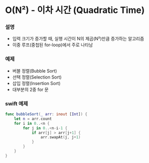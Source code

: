 # O(N²) - 이차 시간 (Quadratic Time)

### 설명
- 입력 크기가 증가할 때, 실행 시간이 N의 제곱(N²)만큼 증가하는 알고리즘
- 이중 루프(중첩된 for-loop)에서 주로 나타남

### 예제
- 버블 정렬(Bubble Sort)
- 선택 정렬(Selection Sort)
- 삽입 정렬(Insertion Sort)
- 대부분의 2중 for 문

### swift 예제
```swift
func bubbleSort(_ arr: inout [Int]) {
    let n = arr.count
    for i in 0..<n {
        for j in 0..<n-i-1 {
            if arr[j] > arr[j+1] {
                arr.swapAt(j, j+1)
            }
        }
    }
}
```